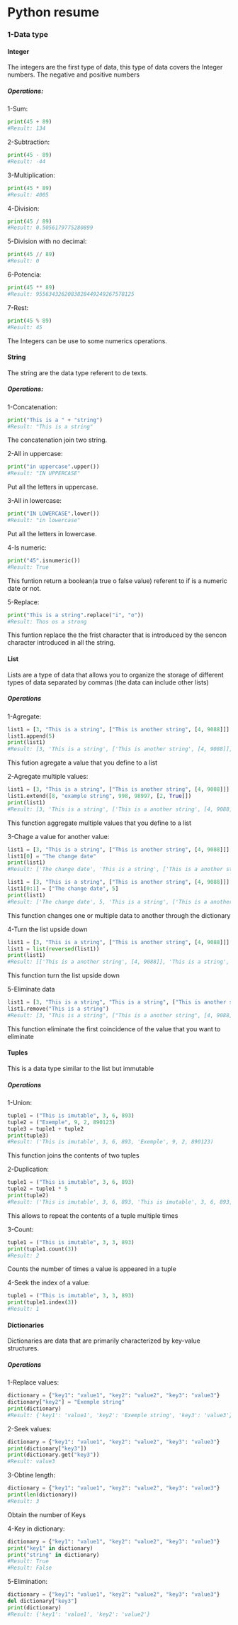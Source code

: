 # Python resume

### 1-Data type

#### Integer
The integers are the first type of data, this type of data covers the Integer numbers. The negative and positive numbers

##### Operations:

1-Sum:    
```python
print(45 + 89)
#Result: 134
```

2-Subtraction:    
```python
print(45 - 89)
#Result: -44
```

3-Multiplication:    
```python
print(45 * 89)
#Result: 4005
```

4-Division:    
```python
print(45 / 89)
#Result: 0.5056179775280899
```

5-Division with no decimal:    
```python
print(45 // 89)
#Result: 0
```

6-Potencia:    
```python
print(45 ** 89)
#Result: 9556343262083828449249267578125
```

7-Rest:    
```python
print(45 % 89)
#Result: 45
```

The Integers can be use to some numerics operations.

#### String

The string are the data type referent to de texts.

##### Operations:

1-Concatenation:    
```python
print("This is a " + "string")
#Result: "This is a string"
```

The concatenation join two string.

2-All in uppercase:    
```python
print("in uppercase".upper())
#Result: "IN UPPERCASE"
```

Put all the letters in uppercase.

3-All in lowercase:    
```python
print("IN LOWERCASE".lower())
#Result: "in lowercase"
```

Put all the letters in lowercase.

4-Is numeric:    
```python
print("45".isnumeric())
#Result: True
```

This funtion return a boolean(a true o false value) referent to if is a numeric date or not.

5-Replace:    
```python
print("This is a string".replace("i", "o"))
#Result: Thos os a strong
```

This funtion replace the the frist character that is introduced by the sencon character introduced in all the string.

#### List

Lists are a type of data that allows you to organize the storage of different types of data separated by commas (the data can include other lists)

##### Operations

1-Agregate:    
```python
list1 = [3, "This is a string", ["This is another string", [4, 9088]]]
list1.append(5)
print(list1)
#Result: [3, 'This is a string', ['This is another string', [4, 9088]], 5]
```

This fution agregate a value that you define to a list

2-Agregate multiple values:    
```python
list1 = [3, "This is a string", ["This is another string", [4, 9088]]]
list1.extend([8, "example string", 998, 98997, [2, True]])
print(list1)
#Result: [3, 'This is a string', ['This is a another string', [4, 9088]], 8, 'example string', 998, 98997, [2, True]]
```
This function aggregate multiple values that you define to a list

3-Chage a value for another value:    
```python
list1 = [3, "This is a string", ["This is another string", [4, 9088]]]
list1[0] = "The change date"
print(list1)
#Result: ['The change date', 'This is a string', ['This is a another string', [4, 9088]]]

list1 = [3, "This is a string", ["This is another string", [4, 9088]]]
list1[0:1] = ["The change date", 5]
print(list1)
#Result: ['The change date', 5, 'This is a string', ['This is a another string', [4, 9088]]]
```

This function changes one or multiple data to another through the dictionary

4-Turn the list upside down
```python
list1 = [3, "This is a string", ["This is another string", [4, 9088]]]
list1 = list(reversed(list1))
print(list1)
#Result: [['This is a another string', [4, 9088]], 'This is a string', 3]
```

This function turn the list upside down

5-Eliminate data
```python
list1 = [3, "This is a string", "This is a string", ["This is another string", [4, 9088]]]
list1.remove("This is a string")
#Result: [3, "This is a string", ["This is a another string", [4, 9088]]]
```

This function eliminate the first coincidence of the value that you want to eliminate

#### Tuples

This is a data type similar to the list but immutable

##### Operations

1-Union:

```python
tuple1 = ("This is imutable", 3, 6, 893)
tuple2 = ("Exemple", 9, 2, 890123)
tuple3 = tuple1 + tuple2
print(tuple3)
#Result: ('This is imutable', 3, 6, 893, 'Exemple', 9, 2, 890123)
```

This function joins the contents of two tuples

2-Duplication:
```python
tuple1 = ("This is imutable", 3, 6, 893)
tuple2 = tuple1 * 5
print(tuple2)
#Result: ('This is imutable', 3, 6, 893, 'This is imutable', 3, 6, 893, 'This is imutable', 3, 6, 893, 'This is imutable', 3, 6, 893, 'This is imutable', 3, 6, 893)
```

This allows to repeat the contents of a tuple multiple times

3-Count:
```python
tuple1 = ("This is imutable", 3, 3, 893)
print(tuple1.count(3))
#Result: 2
```

Counts the number of times a value is appeared in a tuple

4-Seek the index of a value:
```python
tuple1 = ("This is imutable", 3, 3, 893)
print(tuple1.index(3))
#Result: 1
```

#### Dictionaries

Dictionaries are data that are primarily characterized by key-value structures.

##### Operations

1-Replace values:
```python
dictionary = {"key1": "value1", "key2": "value2", "key3": "value3"}
dictionary["key2"] = "Exemple string"
print(dictionary)
#Result: {'key1': 'value1', 'key2': 'Exemple string', 'key3': 'value3'}
```

2-Seek values:
```python
dictionary = {"key1": "value1", "key2": "value2", "key3": "value3"}
print(dictionary["key3"])
print(dictionary.get("key3"))
#Result: value3
```

3-Obtine length:
```python
dictionary = {"key1": "value1", "key2": "value2", "key3": "value3"}
print(len(dictionary))
#Result: 3
```

Obtain the number of Keys

4-Key in dictionary:
```python
dictionary = {"key1": "value1", "key2": "value2", "key3": "value3"}
print("key1" in dictionary)
print("string" in dictionary)
#Result: True
#Result: False
```

5-Elimination:
```python
dictionary = {"key1": "value1", "key2": "value2", "key3": "value3"}
del dictionary["key3"]
print(dictionary)
#Result: {'key1': 'value1', 'key2': 'value2'}
```
